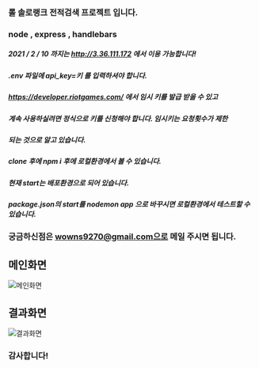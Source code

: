 ### 롤 솔로랭크 전적검색 프로젝트 입니다.

### node , express , handlebars 

##### 2021 / 2 / 10 까지는 http://3.36.111.172 에서 이용 가능합니다!

##### .env 파일에 api_key=키 를 입력하셔야 합니다. 

##### https://developer.riotgames.com/ 에서 임시 키를 발급 받을 수 있고

##### 계속 사용하실려면 정식으로 키를 신청해야 합니다. 임시키는 요청횟수가 제한
##### 되는 것으로 알고 있습니다.

##### clone 후에 npm i 후에 로컬환경에서 볼 수 있습니다.

##### 현재 start는 배포환경으로 되어 있습니다.
##### package.json의 start를 nodemon app 으로 바꾸시면 로컬환경에서 테스트할 수 있습니다.

### 궁금하신점은 wowns9270@gmail.com으로 메일 주시면 됩니다.


## 메인화면

![메인화면](https://user-images.githubusercontent.com/46587806/104879806-e5816000-59a1-11eb-808d-0b121fd01cb8.png)

## 결과화면

![결과화면](https://user-images.githubusercontent.com/46587806/104879918-15c8fe80-59a2-11eb-8b90-f6c6093d6d9d.png)

### 감사합니다!